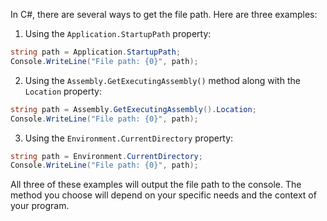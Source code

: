 In C#, there are several ways to get the file path. Here are three examples:

1. Using the `Application.StartupPath` property:

```csharp
string path = Application.StartupPath;
Console.WriteLine("File path: {0}", path);
```

2. Using the `Assembly.GetExecutingAssembly()` method along with the `Location` property:

```csharp
string path = Assembly.GetExecutingAssembly().Location;
Console.WriteLine("File path: {0}", path);
```

3. Using the `Environment.CurrentDirectory` property:

```csharp
string path = Environment.CurrentDirectory;
Console.WriteLine("File path: {0}", path);
```

All three of these examples will output the file path to the console. The method you choose will depend on your specific needs and the context of your program.